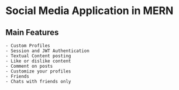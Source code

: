# Social Media Application in MERN

## Main Features

```
- Custom Profiles
- Session and JWT Authentication
- Textual Content posting
- Like or dislike content
- Comment on posts
- Customize your profiles
- Friends
- Chats with friends only
```
